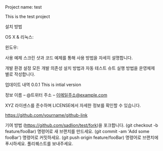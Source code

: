 Project name: test

This is the test project

설치 방법

OS X & 리눅스:

윈도우:


사용 예제
스크린 샷과 코드 예제를 통해 사용 방법을 자세히 설명합니다.

개발 환경 설정
모든 개발 의존성 설치 방법과 자동 테스트 슈트 실행 방법을 운영체제 별로 작성합니다.

업데이트 내역
0.0.1 This is intial version

정보
이름 – @트위터 주소 – 이메일주소@example.com

XYZ 라이센스를 준수하며 LICENSE에서 자세한 정보를 확인할 수 있습니다.

https://github.com/yourname/github-link

기여 방법
(https://github.com/sadlion/test/fork)을 포크합니다.
(git checkout -b feature/fooBar) 명령어로 새 브랜치를 만드세요.
(git commit -am 'Add some fooBar') 명령어로 커밋하세요.
(git push origin feature/fooBar) 명령어로 브랜치에 푸시하세요. 
풀리퀘스트를 보내주세요.
